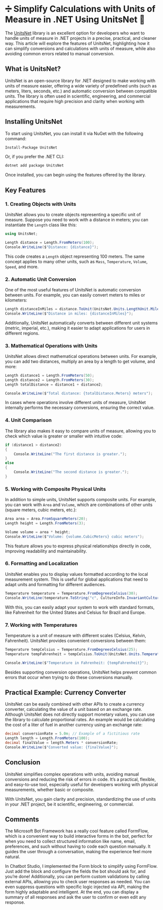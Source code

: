 # ➗ Simplify Calculations with Units of Measure in .NET Using UnitsNet 🧮

The [UnitsNet](https://github.com/angularsen/UnitsNet) library is an excellent option for developers who want to handle units of measure in .NET projects in a precise, practical, and cleaner way. This article will explore the features of UnitsNet, highlighting how it can simplify conversions and calculations with units of measure, while also avoiding common errors related to manual conversion.

## What is UnitsNet?

UnitsNet is an open-source library for .NET designed to make working with units of measure easier, offering a wide variety of predefined units (such as meters, liters, seconds, etc.) and automatic conversion between compatible units. The library is often used in scientific, engineering, and commercial applications that require high precision and clarity when working with measurements.

## Installing UnitsNet

To start using UnitsNet, you can install it via NuGet with the following command:

```bash
Install-Package UnitsNet
```

Or, if you prefer the .NET CLI:

```bash
dotnet add package UnitsNet
```

Once installed, you can begin using the features offered by the library.

## Key Features

### 1. Creating Objects with Units

UnitsNet allows you to create objects representing a specific unit of measure. Suppose you need to work with a distance in meters; you can instantiate the `Length` class like this:

```csharp
using UnitsNet;

Length distance = Length.FromMeters(100);
Console.WriteLine($"Distance: {distance}");
```

This code creates a `Length` object representing 100 meters. The same concept applies to many other units, such as `Mass`, `Temperature`, `Volume`, `Speed`, and more.

### 2. Automatic Unit Conversion

One of the most useful features of UnitsNet is automatic conversion between units. For example, you can easily convert meters to miles or kilometers:

```csharp
Length distanceInMiles = distance.ToUnit(UnitsNet.Units.LengthUnit.Mile);
Console.WriteLine($"Distance in miles: {distanceInMiles}");
```

Additionally, UnitsNet automatically converts between different unit systems (metric, imperial, etc.), making it easier to adapt applications for users in different regions.

### 3. Mathematical Operations with Units

UnitsNet allows direct mathematical operations between units. For example, you can add two distances, multiply an area by a length to get volume, and more:

```csharp
Length distance1 = Length.FromMeters(50);
Length distance2 = Length.FromMeters(30);
Length totalDistance = distance1 + distance2;

Console.WriteLine($"Total distance: {totalDistance.Meters} meters");
```

In cases where operations involve different units of measure, UnitsNet internally performs the necessary conversions, ensuring the correct value.

### 4. Unit Comparison

The library also makes it easy to compare units of measure, allowing you to check which value is greater or smaller with intuitive code:

```csharp
if (distance1 > distance2)
{
    Console.WriteLine("The first distance is greater.");
}
else
{
    Console.WriteLine("The second distance is greater.");
}
```

### 5. Working with Composite Physical Units

In addition to simple units, UnitsNet supports composite units. For example, you can work with `Area` and `Volume`, which are combinations of other units (square meters, cubic meters, etc.):

```csharp
Area area = Area.FromSquareMeters(20);
Length height = Length.FromMeters(3);

Volume volume = area * height;
Console.WriteLine($"Volume: {volume.CubicMeters} cubic meters");
```

This feature allows you to express physical relationships directly in code, improving readability and maintainability.

### 6. Formatting and Localization

UnitsNet enables you to display values formatted according to the local measurement system. This is useful for global applications that need to adapt units and formatting for different audiences.

```csharp
Temperature temperature = Temperature.FromDegreesCelsius(30);
Console.WriteLine(temperature.ToString("c", CultureInfo.InvariantCulture));  // Output: 30 °C
```

With this, you can easily adapt your system to work with standard formats, like Fahrenheit for the United States and Celsius for Brazil and Europe.

### 7. Working with Temperatures

Temperature is a unit of measure with different scales (Celsius, Kelvin, Fahrenheit). UnitsNet provides convenient conversions between them:

```csharp
Temperature tempCelsius = Temperature.FromDegreesCelsius(25);
Temperature tempFahrenheit = tempCelsius.ToUnit(UnitsNet.Units.TemperatureUnit.Fahrenheit);

Console.WriteLine($"Temperature in Fahrenheit: {tempFahrenheit}");
```

Besides supporting conversion operations, UnitsNet helps prevent common errors that occur when trying to do these conversions manually.

## Practical Example: Currency Converter

UnitsNet can be easily combined with other APIs to create a currency converter, calculating the value of a unit based on an exchange rate. Although UnitsNet does not directly support monetary values, you can use the library to calculate proportional rates. An example would be calculating the cost of a liter of fuel in another currency using an exchange rate:

```csharp
decimal conversionRate = 5.0m; // Example of a fictitious rate
Length length = Length.FromMeters(100);
decimal finalValue = length.Meters * conversionRate;
Console.WriteLine($"Converted value: {finalValue}");
```

## Conclusion

UnitsNet simplifies complex operations with units, avoiding manual conversions and reducing the risk of errors in code. It’s a practical, flexible, and easy-to-use tool, especially useful for developers working with physical measurements, whether basic or composite.

With UnitsNet, you gain clarity and precision, standardizing the use of units in your .NET project, be it scientific, engineering, or commercial.

## Comments

The Microsoft Bot Framework has a really cool feature called FormFlow, which is a convenient way to build interactive forms in the bot, perfect for when you need to collect structured information like name, email, preferences, and such without having to code each question manually. It guides the user through a conversation, making the experience feel more natural.

In Chatbot Studio, I implemented the Form block to simplify using FormFlow. Just add the block and configure the fields the bot should ask for, and you’re done! Additionally, you can perform custom validations by calling external APIs, allowing you to check user responses as needed. You can even suppress questions with specific logic injected via API, making the form highly adaptable and intelligent. At the end, you can display a summary of all responses and ask the user to confirm or even edit any response.
